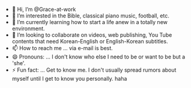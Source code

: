- 👋 Hi, I’m @Grace-at-work
- 👀 I’m interested in the Bible, classical piano music, football, etc.
- 🌱 I’m currently learning how to start a life anew in a totally new environment.
- 💞️ I’m looking to collaborate on videos, web publishing, You Tube contents that need Korean-English or English-Korean subtitles. 
- 📫 How to reach me ... via e-mail is best.
- 😄 Pronouns: ... I don't know who else I need to be or want to be but a 'she'.
- ⚡ Fun fact: ... Get to know me. I don't usually spread rumors about myself until I get to know you personally. haha

<!---
Grace-at-work/Grace-at-work is a ✨ special ✨ repository because its `README.md` (this file) appears on your GitHub profile.
You can click the Preview link to take a look at your changes.
--->
